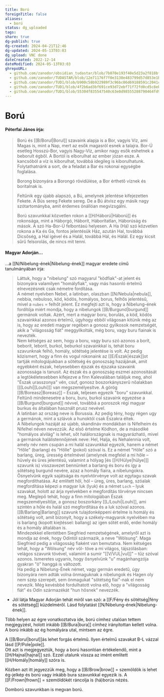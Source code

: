 ```yaml
---
title: Ború
foreignTitle: false
aliases:
  - ború
status: dg_uploaded
tags: 
share: true
dg-publish: true
dg-created: 2024-04-21T12:46
dg-updated: 2024-05-13T03:03
dg_upload: VNC done
dateCreated: 2022-12-14
dateModified: 2024-05-13T03:03
ghrepoURL:
  - github.com/zanodor/obsidian_tudastar/blob/7b070e193f40e5d23a2f818bf803593fb05aaed9/B/Bor%C3%BA.md
  - github.com/zanodor/TUDASTAR/blob/12e71176f7f0e3138e483799d57d853e1bed8a4e/B/Bor%C3%BA.md
  - github.com/zanodor/TUD1/blob/b900c58b922989f3c96bc06d69188591c2041c82/B/Bor%C3%BA.md
  - github.com/zanodor/TUD1/blob/4f2b6ad3bf691ce93d72ebf71f72fd0cd5c8eb69/B/Bor%C3%BA.md
  - github.com/zanodor/TUD1/blob/55304f835547540c63e0d98555288790464fd9e2/B/Bor%C3%BA.md
---
```


# Ború

#### Péterfai János írja:

> Ború és [[B/Borul\|Borul]] szavaink alapja is a Bor, vagyis Víz, ami Magas is, mint a Nap, mert az esők magasról esnek a talajra. Bor-Ú esetleg Hosszú-Bor, vagyis Nagy-Víz, amikor nagy esők eshetnek a beborult égből. A Bortól is elborulhat az ember józan esze. A kancsóból a víz is kiborulhat, továbbá idegileg is kiborulhatunk. Folytathatnánk a sort, de a feladat a Bar és rokonai egységbe foglalása.  
>
> Borong bizonyára a Borongó rövidülése, a Bor érthető víznek és boritalnak is.  
>
> Feltűnik egy újabb alapszó, a Bú, amelynek jelentése kifejezetten Fekete. A Bús sereg Fekete sereg. De a Bú átvisz egy másik nagy szótartományba, amit érdemes önállóan megvizsgálni.  
>
> Ború szavunkkal közvetlen rokon a [[H/Háború\|Háború]] és rokonsága, mint a Háborgó, Háborít, Háborítatlan, Háborúság és mások. A szó Ha-Bor-Ú felbontású helyesen. A Ha (Há) szó közvetlen rokona a Ka és Ga, fontos jelentésük Ház, azután Hal, továbbá Dicsőség, a Hal igével és a Halál, továbbá Hál, és Hálál. Ez egy kicsit sűrű felsorolás, de nincs mit tenni.  

#### Magyar Adorján...

...a [[N/Nibelung-ének\|Nibelung-ének]] magyar eredete című tanulmányában írja:  
> Láttuk, hogy a "nibelung" szó magyarul "ködfiak"-at jelent és bizonyára valamilyen "homályfiak", vagy más hasonló értelmű elnevezésnek csak németre fordítása.  
> A német nyelvben Nebel, a latinban, olaszban [[N/Nebula\|nebula]], nebbia, nebuloso, köd, ködös, homályos, borus, felhős jelentésű, mivel a `nubes` = felhőt jelent. Ez megfejti azt is, hogy a Nibelung-ének fordítója miért mondja, hogy a nibelungok [[B/Burgund\|burgund]] germánok voltak. Azért, mert a magyar boru, borulás, a köd, ködös szavainkkal azonos értelmű, úgyhogy ebből világosan kitünik még az is, hogy az eredeti magyar regében a gonosz gyilkosok nemzetségét, akik a "világosság fiát" meggyilkolták, még boru, vagy buru fiainak is nevezték.  
> Nem kétséges az sem, hogy a boru, vagy buru szó azonos a borít, beborít, leborít, burkol, beburkol szavainkkal is, tehát boru szavunknak felhő, homály, sötétség jelentése is volt. Az pedig közismert, hogy a finn és vogul rokonaink az [[E/Észak\|észak]]ot tartják mitologiájukban a sötétség és gonoszság hazájának, amit egyébként észak, helyesebben éjszak és éjszaka szavaink azonossága is tanusit. Az észak és a gonoszság eszmei azonositását a legtökéletesebben kifejezve a finn Kalevalában találjuk meg, ahol "Észak urasszonya" vén, csuf, gonosz boszorkányszerű nőalakban \[[[Louhi\|[Louhi]]\] van megszemélyesítve. A görög [[B/Boreasz\|Boreasz]] – Észak, teljesen egyezik "boru" szavunkkal.  
> Feltünő mindenesetre a boru, buru, burkol szavaink egyezése a [[B/Burgund\|burgund]] névvel, továbbá a poroszok régi magyar burkus és általában használt prusz nevével.  
> A latinban az ország neve is Borussia. Az pedig tény, hogy régen ugy a germánok, mint a szlávok a hunoktól csak Északra éltek.  
> A Nibelungok hazáját az ujabb, skandináv mondákban is Nifelheim és Nifelhel néven nevezzük. Az első értelme Ködhon, de a másodiké "homályos alvilág" is lehet, sőt halálországnak is magyarázható, mivel a germánok halálistennőjének neve: Hel, Halja, és Nehalennia volt, amely név nem csupán a mi halál szavunkkal egyezik, hanem a német "Hőle" (barlang) és "Hölle" (pokol) szóval is. Ez a német "Höle" szó a barlang, üreg, üresség értelmével (amelynek megfelel a mi hőle – hüvely és üres jelentésü, valamint a hólyag \[és [[H/Hülye\|hülye]]\] szavunk is) visszavezet bennünket a barlang és boru és így a sötétség burgund nevére, azaz a homály fiaira, a nibelungokra.  
> Ősnyelvünk egyik sajátsága és nyelvtörvénye volt az egytagu szavak megfordíthatása. Az említett hől, hól – üreg, üres, barlang, szóalak megfordítása képezi a magyar luk (lyuk) és a német `Loch` – lyuk szavakat, holott az árja nyelvekben e megfordítás törvénye nincsen meg. Meglepő tehát, hogy a finn mitologiában Észak megszemélyesítője, a gonosz boszorkány [[L/Louhi\|Louhi]], ami szintén a hőle és halál szó megfordítása és a luk szóval azonos.  
> [[B/Barlang\|Barlang]] szavunk tulajdonképpeni értelme is homály és sötétség volt, amit bizonyít, hogy a székely-magyarok nyelvében ma is barlang (kopott kiejtéssel: ballang) az igen sötét erdő, erdei homály és a homály általában is.  
> Mindezekkel ellentétben Siegfried nemzetségének, amelyről azt is mondja az ének, hogy Odintól származik, a neve "Wölsung". Maga Siegfried pedig a világosság fiaként van bemutatva. Nem kétséges tehát, hogy a "Wölsung" név völ- töve a mi világos, tájszólásban: velágos szavunk tövével, valamint a sumir "[[V/VUL\|vul]]" – tűz szóval azonos. Ismeretes ugyanis, hogy ősnyelvünk "u" magánhangzója gyakran "ö" hanggá is változott.  
> Ha pedig a Nibelung-Ének német, vagy germán eredetű, úgy bizonyára nem adták volna önmaguknak a nibelungok és Hagen oly nem szép szerepét, sem önmagukat "sötétség fiai"-nak el nem nevezik. Még kevésbbé fordulhatott volna elő, hogy a "világosság fiát" és Odin származékát "hun hősnek" nevezzék.  
- Jól látja Magyar Adorján tehát miről van szó: a [[F/Fény és sötétség\|fény és sötétség]] küzdelméről. Lásd folytatást [[N/Nibelung-ének\|Nibelung-ének]].  

Több helyen az égre vonatkoztatva ide, ború címhez utalóan tettem megjegyzést, holott inkább [[B/Bura\|bura]] címhez irányítottan kellett volna. A ború inkább az ég homályára utal, mintsem az égre.  

A [[B/Borul\|borul]]ás lehet forgás értelmű. Ilyen értelmű szavakat B-L vázzal lásd [[P/Pole\|pole]].  
Ott azt is megjegyeztük, hogy a ború hasonlóan értékelendő, mint a [[H/Hajnal\|hajnal]] szó. Ezzel utalunk vissza az imént említett [[H/Homály\|homály]] szóra is.  

Közben azt itt jegyezzük meg, hogy a [[B/Brow\|brow]] = szemöldök is lehet ég-jelkép és ború vagy inkább bura szavunkkal egyezik is. A [[F/Frown\|frown]] = szemöldökét ráncolja is (há)borús nézés.  

Domború szavunkban is megvan ború.  